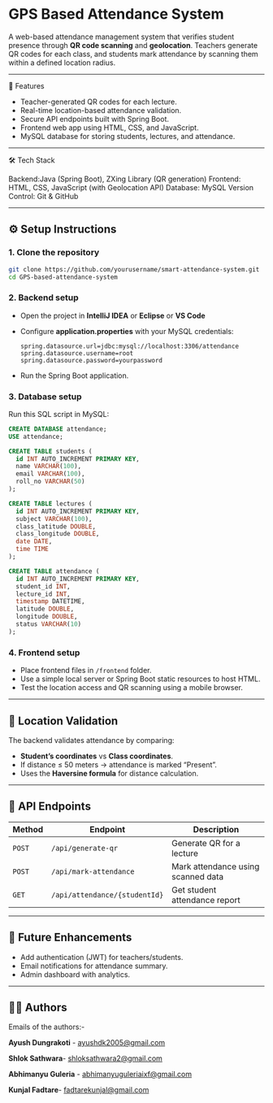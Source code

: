 # GPS Based Attendance System 

A web-based attendance management system that verifies student presence through **QR code scanning** and **geolocation**.
Teachers generate QR codes for each class, and students mark attendance by scanning them within a defined location radius.

---

 🧩 Features

* Teacher-generated QR codes for each lecture.
* Real-time location-based attendance validation.
* Secure API endpoints built with Spring Boot.
* Frontend web app using HTML, CSS, and JavaScript.
* MySQL database for storing students, lectures, and attendance.

---

 🛠 Tech Stack

Backend:Java (Spring Boot), ZXing Library (QR generation)
Frontend: HTML, CSS, JavaScript (with Geolocation API)
Database: MySQL
Version Control: Git & GitHub

---

## ⚙️ Setup Instructions

### 1. Clone the repository

```bash
git clone https://github.com/yourusername/smart-attendance-system.git
cd GPS-based-attendance-system
```

### 2. Backend setup

* Open the project in **IntelliJ IDEA** or **Eclipse** or **VS Code**
* Configure **application.properties** with your MySQL credentials:

  ```properties
  spring.datasource.url=jdbc:mysql://localhost:3306/attendance
  spring.datasource.username=root
  spring.datasource.password=yourpassword
  ```
* Run the Spring Boot application.

### 3. Database setup

Run this SQL script in MySQL:

```sql
CREATE DATABASE attendance;
USE attendance;

CREATE TABLE students (
  id INT AUTO_INCREMENT PRIMARY KEY,
  name VARCHAR(100),
  email VARCHAR(100),
  roll_no VARCHAR(50)
);

CREATE TABLE lectures (
  id INT AUTO_INCREMENT PRIMARY KEY,
  subject VARCHAR(100),
  class_latitude DOUBLE,
  class_longitude DOUBLE,
  date DATE,
  time TIME
);

CREATE TABLE attendance (
  id INT AUTO_INCREMENT PRIMARY KEY,
  student_id INT,
  lecture_id INT,
  timestamp DATETIME,
  latitude DOUBLE,
  longitude DOUBLE,
  status VARCHAR(10)
);
```

### 4. Frontend setup

* Place frontend files in `/frontend` folder.
* Use a simple local server or Spring Boot static resources to host HTML.
* Test the location access and QR scanning using a mobile browser.

---

## 📍 Location Validation

The backend validates attendance by comparing:

* **Student’s coordinates** vs **Class coordinates**.
* If distance ≤ 50 meters → attendance is marked “Present”.
* Uses the **Haversine formula** for distance calculation.

---

## 🧾 API Endpoints

| Method | Endpoint                      | Description                        |
| ------ | ----------------------------- | ---------------------------------- |
| `POST` | `/api/generate-qr`            | Generate QR for a lecture          |
| `POST` | `/api/mark-attendance`        | Mark attendance using scanned data |
| `GET`  | `/api/attendance/{studentId}` | Get student attendance report      |

---

## 🚀 Future Enhancements

* Add authentication (JWT) for teachers/students.
* Email notifications for attendance summary.
* Admin dashboard with analytics.

---

## 👨‍💻 Authors
Emails of the authors:-

**Ayush Dungrakoti** - ayushdk2005@gmail.com

**Shlok Sathwara**- shloksathwara2@gmail.com

**Abhimanyu Guleria** - abhimanyuguleriaixf@gmail.com

**Kunjal Fadtare**- fadtarekunjal@gmail.com



